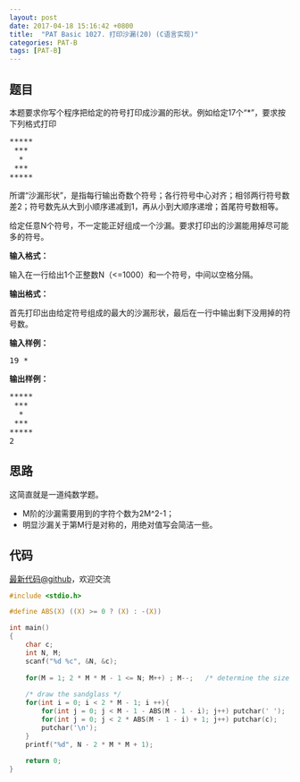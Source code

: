```yaml
---
layout: post
date: 2017-04-18 15:16:42 +0800
title:  "PAT Basic 1027. 打印沙漏(20) (C语言实现)"
categories: PAT-B
tags: [PAT-B]
---
```


## 题目

<div id="problemContent">
<p>
本题要求你写个程序把给定的符号打印成沙漏的形状。例如给定17个“*”，要求按下列格式打印</p><pre>
*****
 ***
  *
 ***
*****
</pre>
<p>所谓“沙漏形状”，是指每行输出奇数个符号；各行符号中心对齐；相邻两行符号数差2；符号数先从大到小顺序递减到1，再从小到大顺序递增；首尾符号数相等。</p>
<p>给定任意N个符号，不一定能正好组成一个沙漏。要求打印出的沙漏能用掉尽可能多的符号。</p>
<p><b>
输入格式：
</b></p>
<p>
输入在一行给出1个正整数N（&lt;=1000）和一个符号，中间以空格分隔。
</p>
<p><b>
输出格式：
</b></p>
<p>
首先打印出由给定符号组成的最大的沙漏形状，最后在一行中输出剩下没用掉的符号数。
</p>
<b>输入样例：</b><pre>
19 *
</pre>
<b>输出样例：</b><pre>
*****
 ***
  *
 ***
*****
2
</pre>
</div>

## 思路

这简直就是一道纯数学题。

- M阶的沙漏需要用到的字符个数为2M^2-1；
- 明显沙漏关于第M行是对称的，用绝对值写会简洁一些。

## 代码

[最新代码@github](https://github.com/OliverLew/PAT/blob/master/PATBasic/1027.c)，欢迎交流
```c
#include <stdio.h>

#define ABS(X) ((X) >= 0 ? (X) : -(X))

int main()
{
    char c;
    int N, M;
    scanf("%d %c", &N, &c);
    
    for(M = 1; 2 * M * M - 1 <= N; M++) ; M--;   /* determine the size */
    
    /* draw the sandglass */
    for(int i = 0; i < 2 * M - 1; i ++){
        for(int j = 0; j < M - 1 - ABS(M - 1 - i); j++) putchar(' ');
        for(int j = 0; j < 2 * ABS(M - 1 - i) + 1; j++) putchar(c);
        putchar('\n');
    }
    printf("%d", N - 2 * M * M + 1);
    
    return 0;
}

```